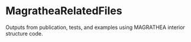 # MagratheaRelatedFiles
Outputs from publication, tests, and examples using MAGRATHEA interior structure code.

